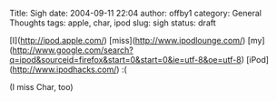 Title: Sigh
date: 2004-09-11 22:04
author: offby1
category: General Thoughts
tags: apple, char, ipod
slug: sigh
status: draft

\[I\](<http://ipod.apple.com/>) \[miss\](<http://www.ipodlounge.com/>) \[my\](<http://www.google.com/search?q=ipod&sourceid=firefox&start=0&start=0&ie=utf-8&oe=utf-8>) \[iPod\](<http://www.ipodhacks.com/>) :(

(I miss Char, too)
